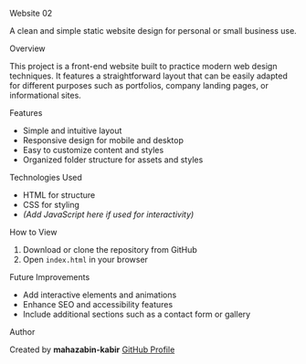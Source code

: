 Website 02

A clean and simple static website design for personal or small business use.

Overview

This project is a front-end website built to practice modern web design techniques. It features a straightforward layout that can be easily adapted for different purposes such as portfolios, company landing pages, or informational sites.

Features

* Simple and intuitive layout
* Responsive design for mobile and desktop
* Easy to customize content and styles
* Organized folder structure for assets and styles

Technologies Used

* HTML for structure
* CSS for styling
* *(Add JavaScript here if used for interactivity)*

How to View

1. Download or clone the repository from GitHub
2. Open `index.html` in your browser

Future Improvements

* Add interactive elements and animations
* Enhance SEO and accessibility features
* Include additional sections such as a contact form or gallery

Author

Created by **mahazabin-kabir**
[GitHub Profile](https://github.com/mahazabin-kabir)

